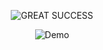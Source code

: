 <p align="center">
    <img src="https://github.com/LunaTMT/2D-Terrain-Generation/assets/44672093/2bba52e2-5538-4e3a-8bc8-e3df3d43f4e9" alt="GREAT SUCCESS"/>
</p>

<p align="center">
    <img src="https://github.com/LunaTMT/2D-Terrain-Generation/assets/44672093/ab3770b1-ced0-4dae-a554-069e11913c5f" alt="Demo"/>
</p>
